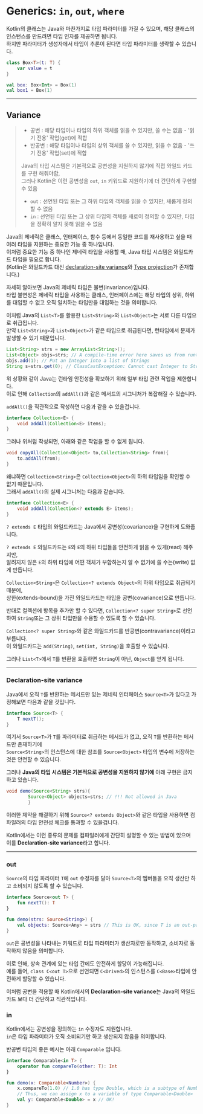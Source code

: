 # Generics: `in`, `out`, `where`

Kotlin의 클래스는 Java와 마찬가지로 타입 파라미터를 가질 수 있으며, 해당 클래스의 인스턴스를 만드려면 타입 인자를 제공하면 됩니다.  
하지만 파라미터가 생성자에서 타입이 추론이 된다면 타입 파라미터를 생략할 수 있습니다.

```kotlin
class Box<T>(t: T) {
    var value = t
}

val box: Box<Int> = Box(1)
val box1 = Box(1)
```

---

## Variance

> - 공변 : 해당 타입이나 타입의 하위 객체를 읽을 수 있지만, 쓸 수는 없음 - '읽기 전용' 작업(get)에 적합 
> - 반공변 : 해당 타입이나 타입의 상위 객체를 쓸 수 있지만, 읽을 수 없음 - '쓰기 전용' 작업(set)에 적합 
> 
> Java의 타입 시스템은 기본적으로 공변성을 지원하지 않기에 직접 와일드 카드를 구현 해줘야함,  
> 그러나 Kotlin은 이런 공변성을 `out`, `in` 키워드로 지원하기에 더 간단하게 구현할 수 있음
> 
> - `out` : 선언된 타입 또는 그 하위 타입의 객체를 읽을 수 있지만, 새롭게 정의할 수 없음
> - `in` : 선언된 타입 또는 그 상위 타입의 객체를 새로이 정의할 수 있지만, 타입을 정확히 알지 못해 읽을 수 없음

Java의 제네릭은 클래스, 인터페이스, 함수 등에서 동일한 코드를 재사용하고 싶을 때 여러 타입을 지원하는 중요한 기능 중 하나입니다.  
이처럼 중요한 기능 중 하나인 제네릭 타입을 사용할 때, Java 타입 시스템은 와일드카드 타입을 필요로 합니다.  
(Kotlin은 와일드카드 대신 [declaration-site variance](#declaration-site-variance)와 [Type projection](#type-projections)가 존재합니다.)

자세히 알아보면 Java의 제네릭 타입은 불변(invariance)입니다.  
타입 불변성은 제네릭 타입을 사용하는 클래스, 인터페이스에는 해당 타입의 상위, 하위를 대입할 수 없고 오직 일치하는 타입만을 대입하는 것을 의미합니다. 

이처럼 Java의 `List<T>`를 활용한 `List<String>`와 `List<Object>`는 서로 다른 타입으로 취급됩니다.  
만약 `List<String>`과 `List<Object>`가 같은 타입으로 취급된다면, 런타임에서 문제가 발생할 수 있기 때문입니다.

```java
List<String> strs = new ArrayList<String>();
List<Object> objs=strs; // A compile-time error here saves us from runtime exception later.
objs.add(1); // Put an Integer into a list of Strings
String s=strs.get(0); // ClassCastException: Cannot cast Integer to String
```

위 상황와 같이 Java는 런타임 안전성을 확보하기 위해 일부 타입 관련 작업을 제한합니다.  
이로 인해 `Collection`의 `addAll()`과 같은 메서드의 시그니처가 복잡해질 수 있습니다.

`addAll()`을 직관적으로 작성하면 다음과 같을 수 있을겁니다.

```java
interface Collection<E> {
    void addAll(Collection<E> items);
}
```

그러나 위처럼 작성되면, 아래와 같은 작업을 할 수 없게 됩니다.

```java
void copyAll(Collection<Object> to,Collection<String> from){
    to.addAll(from);
}
```

왜냐하면 `Collection<String>`은 `Collection<Object>`의 하위 타입임을 확인할 수 없기 때문입니다.  
그래서 `addAll()`의 실제 시그니처는 다음과 같습니다.

```java
interface Collection<E> {
    void addAll(Collection<? extends E> items);
}
```

`? extends E` 타입의 와일드카드는 Java에서 공변성(covariance)을 구현하게 도와줍니다.

`? extends E` 와일드카드는 `E`와 `E`의 하위 타입들을 안전하게 읽을 수 있게(read) 해주지만,   
알려지지 않은 `E`의 하위 타입에 어떤 객체가 부합하는지 알 수 없기에 쓸 수는(write) 없게 만듭니다.

`Collection<String>`은 `Collection<? extends Object>`의 하위 타입으로 취급되기 때문에,  
상한(extends-bound)을 가진 와일드카드는 타입을 공변(covariance)으로 만듭니다.

반대로 컬렉션에 항목을 추가만 할 수 있다면, `Collection<? super String>`로 선언하여 `String`또는 그 상위 타입만을 수용할 수 있도록 할 수 있습니다.

`Collection<? super String>`와 같은 와일드카드를 반공변(contravariance)이라고 부릅니다.  
이 와일드카드는 `add(String)`, `set(int, String)`을 호출할 수 있습니다.

그러나 `List<T>`에서 `T`를 반환을 호출하면 `String`이 아닌, `Object`를 얻게 됩니다.

---

### Declaration-site variance

Java에서 오직 `T`를 반환하는 메서드만 있는 제네릭 인터페이스 `Source<T>`가 있다고 가정해보면 다음과 같을 것입니다.

```java
interface Source<T> {
    T nextT();
}
```

여기서 `Source<T>`가 `T`를 파라미터로 취급하는 메서드가 없고, 오직 `T`를 반환하는 메서드만 존재하기에  
`Source<String>`의 인스턴스에 대한 참조를 `Source<Object>` 타입의 변수에 저장하는 것은 안전할 수 있습니다.

그러나 **Java의 타입 시스템은 기본적으로 공변성을 지원하지 않기에** 아래 구현은 금지하고 있습니다.

```java
void demo(Source<String> strs){
        Source<Object> objects=strs; // !!! Not allowed in Java
        }
```

이러한 제약을 해결하기 위해 `Source<? extends Object>`와 같은 타입을 사용하면 컴파일러의 타입 안전성 체크를 통과할 수 있을겁니다.

Kotlin에서는 이런 종류의 문제를 컴파일러에게 간단히 설명할 수 있는 방법이 있으며 이를 **Declaration-site variance**라고 합니다.

---

### out

`Source`의 타입 파라미터 `T`에 `out` 수정자를 달아 `Source<T>`의 멤버들을 오직 생산만 하고 소비되지 않도록 할 수 있습니다.

```kotlin
interface Source<out T> {
    fun nextT(): T
}

fun demo(strs: Source<String>) {
    val objects: Source<Any> = strs // This is OK, since T is an out-parameter
}
```

`out`은 공변성을 나타내는 키워드로 타입 파라미터가 생산자로만 동작하고, 소비자로 동작하지 않음을 의미합니다.

이로 인해, 상속 관계에 있는 타입 간에도 안전하게 할당이 가능해집니다.  
예를 들어, `class C<out T>`으로 선언되면 `C<Drived>`의 인스턴스를 `C<Base>`타입에 안전하게 할당할 수 있습니다.

이처럼 공변을 적용할 때 Kotlin에서의 **Declaration-site variance**는 Java의 와일드카드 보다 더 간단하고 직관적입니다.

### in

Kotlin에서는 공변성을 정의하는 `in` 수정자도 지원합니다.   
`in`은 타입 파라미터가 오직 소비되기만 하고 생산되지 않음을 의미합니다.

반공변 타입의 좋은 예시는 아래 `Comparable` 입니다.

```kotlin
interface Comparable<in T> {
    operator fun compareTo(other: T): Int
}

fun demo(x: Comparable<Number>) {
    x.compareTo(1.0) // 1.0 has type Double, which is a subtype of Number
    // Thus, we can assign x to a variable of type Comparable<Double>
    val y: Comparable<Double> = x // OK!
}
```